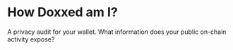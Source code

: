 # How Doxxed am I?

A privacy audit for your wallet. What information does your public on-chain activity expose?
